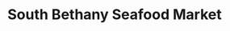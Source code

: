 ---
title: "South Bethany Seafood Market"
url: /bethany-beach/south-bethany-seafood-market/
shop: seafood
---